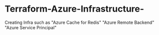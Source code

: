# Terraform-Azure-Infrastructure-
Creating Infra such as "Azure Cache for Redis" "Azure Remote Backend" "Azure Service Principal"
